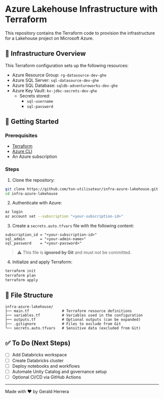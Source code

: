 # Azure Lakehouse Infrastructure with Terraform

This repository contains the Terraform code to provision the infrastructure for a Lakehouse project on Microsoft Azure.

## 🧱 Infrastructure Overview
This Terraform configuration sets up the following resources:

- Azure Resource Group: `rg-datasource-dev-ghe`
- Azure SQL Server: `sql-datasource-dev-ghe`
- Azure SQL Database: `sqldb-adventureworks-dev-ghe`
- Azure Key Vault: `kv-jdbc-secrets-dev-ghe`
  - Secrets stored:
    - `sql-username`
    - `sql-password`

## 🚀 Getting Started

### Prerequisites
- [Terraform](https://developer.hashicorp.com/terraform/downloads)
- [Azure CLI](https://learn.microsoft.com/en-us/cli/azure/install-azure-cli)
- An Azure subscription

### Steps

1. Clone the repository:
```bash
git clone https://github.com/ton-utilisateur/infra-azure-lakehouse.git
cd infra-azure-lakehouse
```

2. Authenticate with Azure:
```bash
az login
az account set --subscription "<your-subscription-id>"
```

3. Create a `secrets.auto.tfvars` file with the following content:
```hcl
subscription_id = "<your-subscription-id>"
sql_admin       = "<your-admin-name>"
sql_password    = "<your-password>"
```
> ⚠️ This file is **ignored by Git** and must not be committed.

4. Initialize and apply Terraform:
```bash
terraform init
terraform plan
terraform apply
```

## 📁 File Structure
```
infra-azure-lakehouse/
├── main.tf               # Terraform resource definitions
├── variables.tf          # Variables used in the configuration
├── outputs.tf            # Optional outputs (can be expanded)
├── .gitignore            # Files to exclude from Git
└── secrets.auto.tfvars   # Sensitive data (excluded from Git)
```

## ✅ To Do (Next Steps)
- [ ] Add Databricks workspace
- [ ] Create Databricks cluster
- [ ] Deploy notebooks and workflows
- [ ] Automate Unity Catalog and governance setup
- [ ] Optional CI/CD via GitHub Actions

---

Made with ❤️ by Gerald Herrera
